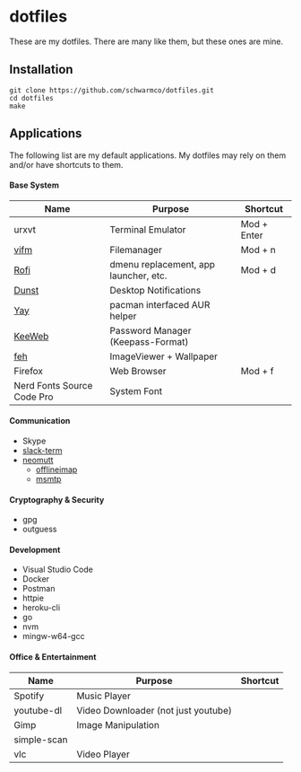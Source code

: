 # dotfiles

These are my dotfiles. There are many like them, but these ones are mine.

## Installation

```
git clone https://github.com/schwarmco/dotfiles.git
cd dotfiles
make
```

## Applications

The following list are my default applications. My dotfiles may rely on them and/or have shortcuts to them.

#### Base System

| Name  | Purpose   | Shortcut  |
|---    |---        |---        |
| urxvt | Terminal Emulator | Mod + Enter |
| [vifm](https://vifm.info/) | Filemanager | Mod + n |
| [Rofi](https://github.com/DaveDavenport/rofi) | dmenu replacement, app launcher, etc. | Mod + d |
| [Dunst](https://github.com/dunst-project/dunst) | Desktop Notifications | |
| [Yay](https://github.com/Jguer/yay) | pacman interfaced AUR helper | |
| [KeeWeb](https://github.com/keeweb/keeweb) | Password Manager (Keepass-Format) |  |
| [feh](https://github.com/derf/feh) | ImageViewer + Wallpaper | |
| Firefox | Web Browser | Mod + f |
| Nerd Fonts Source Code Pro | System Font | |

#### Communication

* Skype
* [slack-term](https://github.com/erroneousboat/slack-term)
* [neomutt](https://neomutt.org/)
    * [offlineimap](https://github.com/OfflineIMAP/offlineimap)
    * [msmtp](https://marlam.de/msmtp/)

#### Cryptography & Security

* gpg
* outguess

#### Development

* Visual Studio Code
* Docker
* Postman
* httpie
* heroku-cli
* go
* nvm
* mingw-w64-gcc

#### Office & Entertainment

| Name  | Purpose   | Shortcut  |
|---    |---        |---        |
| Spotify | Music Player | |
| youtube-dl | Video Downloader (not just youtube) | |
| Gimp | Image Manipulation | |
| simple-scan | | |
| vlc | Video Player | |